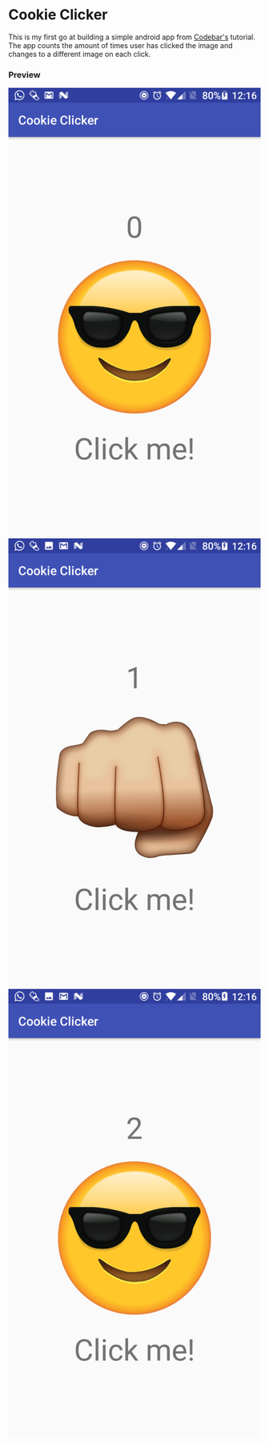 # Cookie Clicker

This is my first go at building a simple android app from
[Codebar's](https://codebar.github.io/android-tutorials) tutorial. The app counts the amount of
times user has clicked the image and changes to a different image on each click.

### Preview

![0](photos/0.png)
![1](photos/1.png)
![2](photos/2.png)